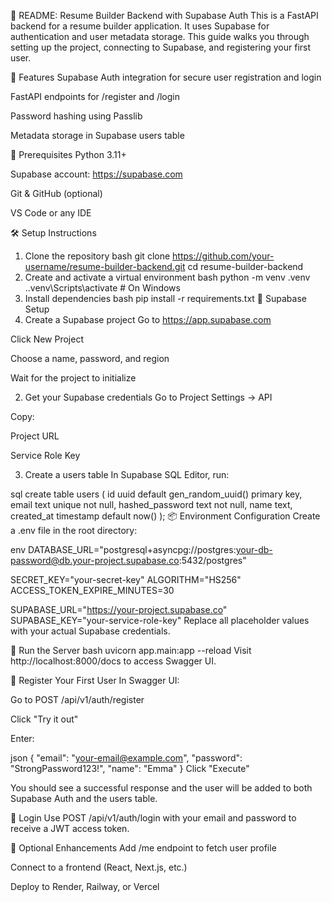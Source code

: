 📄 README: Resume Builder Backend with Supabase Auth
This is a FastAPI backend for a resume builder application. It uses Supabase for authentication and user metadata storage. This guide walks you through setting up the project, connecting to Supabase, and registering your first user.

🚀 Features
Supabase Auth integration for secure user registration and login

FastAPI endpoints for /register and /login

Password hashing using Passlib

Metadata storage in Supabase users table

🧰 Prerequisites
Python 3.11+

Supabase account: https://supabase.com

Git & GitHub (optional)

VS Code or any IDE

🛠️ Setup Instructions
1. Clone the repository
bash
git clone https://github.com/your-username/resume-builder-backend.git
cd resume-builder-backend
2. Create and activate a virtual environment
bash
python -m venv .venv
.\.venv\Scripts\activate  # On Windows
3. Install dependencies
bash
pip install -r requirements.txt
🔐 Supabase Setup
1. Create a Supabase project
Go to https://app.supabase.com

Click New Project

Choose a name, password, and region

Wait for the project to initialize

2. Get your Supabase credentials
Go to Project Settings → API

Copy:

Project URL

Service Role Key

3. Create a users table
In Supabase SQL Editor, run:

sql
create table users (
  id uuid default gen_random_uuid() primary key,
  email text unique not null,
  hashed_password text not null,
  name text,
  created_at timestamp default now()
);
📦 Environment Configuration
Create a .env file in the root directory:

env
DATABASE_URL="postgresql+asyncpg://postgres:your-db-password@db.your-project.supabase.co:5432/postgres"

SECRET_KEY="your-secret-key"
ALGORITHM="HS256"
ACCESS_TOKEN_EXPIRE_MINUTES=30

SUPABASE_URL="https://your-project.supabase.co"
SUPABASE_KEY="your-service-role-key"
Replace all placeholder values with your actual Supabase credentials.

🧪 Run the Server
bash
uvicorn app.main:app --reload
Visit http://localhost:8000/docs to access Swagger UI.

🧍 Register Your First User
In Swagger UI:

Go to POST /api/v1/auth/register

Click "Try it out"

Enter:

json
{
  "email": "your-email@example.com",
  "password": "StrongPassword123!",
  "name": "Emma"
}
Click "Execute"

You should see a successful response and the user will be added to both Supabase Auth and the users table.

🔑 Login
Use POST /api/v1/auth/login with your email and password to receive a JWT access token.

🧼 Optional Enhancements
Add /me endpoint to fetch user profile

Connect to a frontend (React, Next.js, etc.)

Deploy to Render, Railway, or Vercel